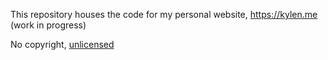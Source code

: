 This repository houses the code for my personal website, https://kylen.me (work in progress)

No copyright, [unlicensed](https://unlicense.org)
